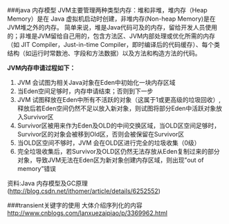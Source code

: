 ###java 内存模型
JVM主要管理两种类型内存：堆和非堆，堆内存（Heap Memory）是在 Java 虚拟机启动时创建，非堆内存(Non-heap Memory)是在JVM堆之外的内存。
简单来说，堆是Java代码可及的内存，留给开发人员使用的；非堆是JVM留给自己用的，包含方法区、JVM内部处理或优化所需的内存（如 JIT Compiler，Just-in-time Compiler，即时编译后的代码缓存）、每个类结构（如运行时常数池、字段和方法数据）以及方法和构造方法的代码。

**JVM内存申请过程如下：**
1. JVM 会试图为相关Java对象在Eden中初始化一块内存区域
2. 当Eden空间足够时，内存申请结束；否则到下一步
3. JVM 试图释放在Eden中所有不活跃的对象（这属于1或更高级的垃圾回收）,释放后若Eden空间仍然不足以放入新对象，则试图将部分Eden中活跃对象放入Survivor区
4. Survivor区被用来作为Eden及OLD的中间交换区域，当OLD区空间足够时，Survivor区的对象会被移到Old区，否则会被保留在Survivor区
5. 当OLD区空间不够时，JVM 会在OLD区进行完全的垃圾收集（0级）
6. 完全垃圾收集后，若Survivor及OLD区仍然无法存放从Eden复制过来的部分对象，导致JVM无法在Eden区为新对象创建内存区域，则出现”out of memory”错误

资料:Java 内存模型及GC原理(http://blog.csdn.net/ithomer/article/details/6252552)

###transient关键字的使用
大体介绍序列化的内容 
http://www.cnblogs.com/lanxuezaipiao/p/3369962.html





